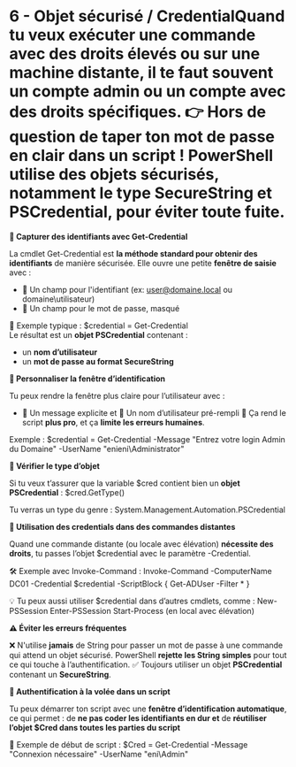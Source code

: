 # 6 - Objet sécurisé / CredentialQuand tu veux exécuter une commande **avec des droits élevés** ou sur une **machine distante**, il te faut souvent un **compte admin** ou un **compte avec des droits spécifiques**. 👉 Hors de question de **taper ton mot de passe en clair** dans un script ! PowerShell utilise des **objets sécurisés**, notamment le type SecureString et PSCredential, pour éviter toute fuite.



**🔐 Capturer des identifiants avec Get-Credential**

La cmdlet Get-Credential est **la méthode standard pour obtenir des identifiants** de manière sécurisée. Elle ouvre une petite **fenêtre de saisie** avec :

- 📛 Un champ pour l'identifiant (ex: user@domaine.local ou domaine\utilisateur)
- 🔑 Un champ pour le mot de passe, masqué

🧠 Exemple typique : $credential = Get-Credential  
Le résultat est un **objet PSCredential** contenant :

- un **nom d’utilisateur**
- un **mot de passe au format SecureString**



**🎨 Personnaliser la fenêtre d’identification**

Tu peux rendre la fenêtre plus claire pour l’utilisateur avec :

- 📝 Un message explicite et 👤 Un nom d’utilisateur pré-rempli 🎯 Ça rend le script **plus pro**, et ça **limite les erreurs humaines**.

Exemple : $credential = Get-Credential -Message "Entrez votre login Admin du Domaine" -UserName "enieni\Administrator"



**🔎 Vérifier le type d’objet**

Si tu veux t’assurer que la variable $cred contient bien un **objet PSCredential** : $cred.GetType()

Tu verras un type du genre : System.Management.Automation.PSCredential



**🚀 Utilisation des credentials dans des commandes distantes**

Quand une commande distante (ou locale avec élévation) **nécessite des droits**, tu passes l’objet $credential avec le paramètre -Credential.

🛠 Exemple avec Invoke-Command : Invoke-Command -ComputerName DC01 -Credential $credential -ScriptBlock { Get-ADUser -Filter * }

💡 Tu peux aussi utiliser $credential dans d’autres cmdlets, comme : New-PSSession Enter-PSSession Start-Process (en local avec élévation)



**⚠️ Éviter les erreurs fréquentes**

❌ N'utilise **jamais** de String pour passer un mot de passe à une commande qui attend un objet sécurisé. PowerShell **rejette les String simples** pour tout ce qui touche à l’authentification. ✅ Toujours utiliser un objet **PSCredential** contenant un **SecureString**.



**🔁 Authentification à la volée dans un script**

Tu peux démarrer ton script avec une **fenêtre d’identification automatique**, ce qui permet : de **ne pas coder les identifiants en dur et** de **réutiliser l’objet $Cred dans toutes les parties du script**

🧠 Exemple de début de script : $Cred = Get-Credential -Message "Connexion nécessaire" -UserName "eni\Admin"
